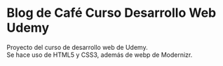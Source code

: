 # Blog de Café **Curso Desarrollo Web Udemy**

Proyecto del curso de desarrollo web de Udemy.<br>
Se hace uso de HTML5 y CSS3, además de webp de Modernizr.